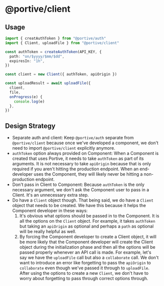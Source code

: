 # @portive/client

## Usage

```typescript
import { creatAuthToken } from "@portive/auth"
import { Client, uploadFile } from "@portive/client"

const authToken = createAuthToken(API_KEY, {
  path: "on/$yyyy/$mm/$dd",
  expiresIn: "1h",
})

const client = new Client({ authToken, apiOrigin })

const uploadResult = await uploadFile({
  client,
  file,
  onProgress(e) {
    console.log(e)
  },
})
```

## Design Strategy

- Separate auth and client: Keep `@portive/auth` separate from `@portive/client` because once we've developed a component, we don't need to import `@portive/client` explicitly anymore.
- `authToken` option always provided on Component: When a Component is created that uses Portive, it needs to take `authToken` as part of its arguments. It is not necessary to take `apiOrigin` because that is only required if you aren't hitting the production endpoint. When an end-developer uses the Component, they will likely never be hitting a non-production endpoint.
- Don't pass in Client to Component: Because `authToken` is the only necessary argument, we don't ask the Component user to pass in a Client. It's an unnecessary extra step.
- Do have a `Client` object though. That being said, we do have a `Client` object that needs to be created. We have this because it helps the Component developer in these ways:
  1. It's obvious what options should be passed in to the Component. It is all the options on the `Client` object. For example, it takes `authToken` but taking an `apiOrigin` as optional and perhaps a `path` as optional will be really helpful as well.
  2. By forcing the Component developer to create a Client object, it will be more likely that the Component developer will create the Client object during the initialization phase and then all the options will be passed properly whenever an API call is made. For example, let's say we have the `uploadFile` call but also a `collaborate` call. We don't want to introduce an error like forgetting to pass the `apiOrigin` to `collaborate` even though we've passed it through to `uploadFile`. After using the options to create a new `Client`, we don't have to worry about forgetting to pass through correct options through.
